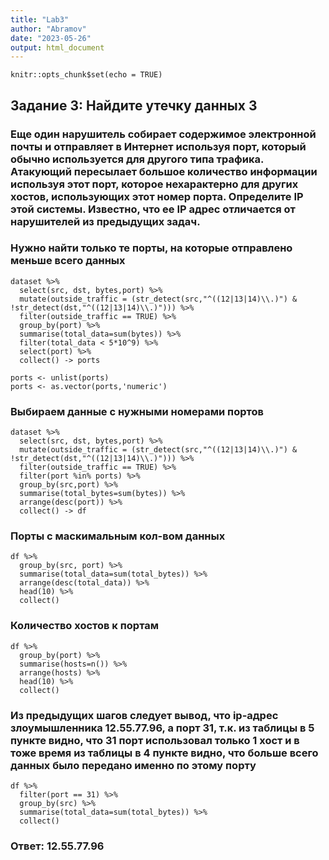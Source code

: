 ```yaml
---
title: "Lab3"
author: "Abramov"
date: "2023-05-26"
output: html_document
---
```


```{r setup, include=FALSE}
knitr::opts_chunk$set(echo = TRUE)
```

## Задание 3: Найдите утечку данных 3
### Еще один нарушитель собирает содержимое электронной почты и отправляет в Интернет используя порт, который обычно используется для другого типа трафика. Атакующий пересылает большое количество информации используя этот порт, которое нехарактерно для других хостов, использующих этот номер порта. Определите IP этой системы. Известно, что ее IP адрес отличается от нарушителей из предыдущих задач.

### Нужно найти только те порты, на которые отправлено меньше всего данных
```{r,warning=FALSE, message=FALSE, error=FALSE}
dataset %>%
  select(src, dst, bytes,port) %>%
  mutate(outside_traffic = (str_detect(src,"^((12|13|14)\\.)") & !str_detect(dst,"^((12|13|14)\\.)"))) %>%
  filter(outside_traffic == TRUE) %>%
  group_by(port) %>%
  summarise(total_data=sum(bytes)) %>%
  filter(total_data < 5*10^9) %>%
  select(port) %>%
  collect() -> ports

ports <- unlist(ports)
ports <- as.vector(ports,'numeric')
```


### Выбираем данные с нужными номерами портов
```{r,warning=FALSE, message=FALSE, error=FALSE}
dataset %>%
  select(src, dst, bytes,port) %>%
  mutate(outside_traffic = (str_detect(src,"^((12|13|14)\\.)") & !str_detect(dst,"^((12|13|14)\\.)"))) %>%
  filter(outside_traffic == TRUE) %>%
  filter(port %in% ports) %>%
  group_by(src,port) %>%
  summarise(total_bytes=sum(bytes)) %>%
  arrange(desc(port)) %>%
  collect() -> df

```


### Порты с маскимальным кол-вом данных
```{r,warning=FALSE, message=FALSE, error=FALSE}
df %>%
  group_by(src, port) %>%
  summarise(total_data=sum(total_bytes)) %>%
  arrange(desc(total_data)) %>%
  head(10) %>%
  collect()
```


### Количество хостов к портам
```{r,warning=FALSE, message=FALSE, error=FALSE}
df %>%
  group_by(port) %>%
  summarise(hosts=n()) %>%
  arrange(hosts) %>%
  head(10) %>%
  collect()
```


### Из предыдущих шагов следует вывод, что ip-адрес злоумышленника 12.55.77.96, а порт 31, т.к. из таблицы в 5 пункте видно, что 31 порт использовал только 1 хост и в тоже время из таблицы в 4 пункте видно, что больше всего данных было передано именно по этому порту 
```{r,warning=FALSE, message=FALSE, error=FALSE}
df %>%
  filter(port == 31) %>%
  group_by(src) %>%
  summarise(total_data=sum(total_bytes)) %>%
  collect()
```

### Ответ: 12.55.77.96